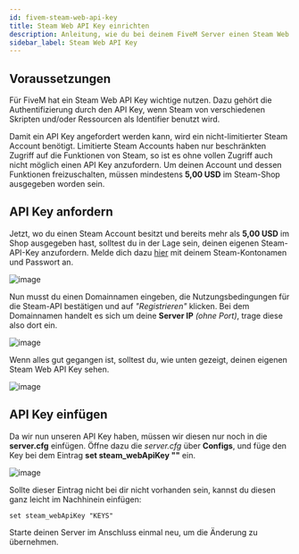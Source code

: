```yaml
---
id: fivem-steam-web-api-key
title: Steam Web API Key einrichten
description: Anleitung, wie du bei deinem FiveM Server einen Steam Web API Key einrichtest - ZAP-Hosting.com Dokumentationen
sidebar_label: Steam Web API Key
---
```


## Voraussetzungen

Für FiveM hat ein Steam Web API Key wichtige nutzen. Dazu gehört die Authentifizierung durch den API Key, wenn Steam von verschiedenen Skripten und/oder Ressourcen als Identifier benutzt wird.

Damit ein API Key angefordert werden kann, wird ein nicht-limitierter Steam Account benötigt. Limitierte Steam Accounts haben nur beschränkten Zugriff auf die Funktionen von Steam, so ist es ohne vollen Zugriff auch nicht möglich einen API Key anzufordern. Um deinen Account und dessen Funktionen freizuschalten, müssen mindestens **5,00 USD** im Steam-Shop ausgegeben worden sein.


## API Key anfordern

Jetzt, wo du einen Steam Account besitzt und bereits mehr als **5,00 USD** im Shop ausgegeben hast, solltest du in der Lage sein, deinen eigenen Steam-API-Key anzufordern. Melde dich dazu [hier](https://steamcommunity.com/dev/apikey) mit deinem Steam-Kontonamen und Passwort an.

![image](https://user-images.githubusercontent.com/115637675/195389732-939c0a8e-f011-4242-8048-97bb51122a58.png)

Nun musst du einen Domainnamen eingeben, die Nutzungsbedingungen für die Steam-API bestätigen und auf *"Registrieren"* klicken.
Bei dem Domainnamen handelt es sich um deine **Server IP** *(ohne Port)*, trage diese also dort ein.

![image](https://user-images.githubusercontent.com/115637675/195401735-0615a6e3-ea01-4a77-97ce-f91d3d753bee.png)

Wenn alles gut gegangen ist, solltest du, wie unten gezeigt, deinen eigenen Steam Web API Key sehen.

![image](https://user-images.githubusercontent.com/115637675/195397282-c79aff45-2e38-49f9-bf1a-3efd563b3294.png)


## API Key einfügen

Da wir nun unseren API Key haben, müssen wir diesen nur noch in die **server.cfg** einfügen.
Öffne dazu die *server.cfg* über **Configs**, und füge den Key bei dem Eintrag **set steam_webApiKey ""** ein.

![image](https://user-images.githubusercontent.com/115637675/195388724-bdbf700a-a636-45d2-9a21-92b1e2af304a.png)

Sollte dieser Eintrag nicht bei dir nicht vorhanden sein, kannst du diesen ganz leicht im Nachhinein einfügen:
```
set steam_webApiKey "KEYS"
```

Starte deinen Server im Anschluss einmal neu, um die Änderung zu übernehmen. 
